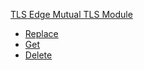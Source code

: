 
[TLS Edge Mutual TLS Module](#api-tls-edge-mutual-tls-module)
- [Replace](#api-tls-edge-mutual-tls-module-replace)
- [Get](#api-tls-edge-mutual-tls-module-get)
- [Delete](#api-tls-edge-mutual-tls-module-delete)
